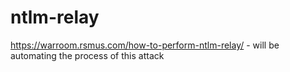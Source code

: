 # ntlm-relay
https://warroom.rsmus.com/how-to-perform-ntlm-relay/ - will be automating the process of this attack
